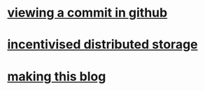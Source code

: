 # [viewing a commit in github](/posts/viewing-a-commit-in-github.html)
# [incentivised distributed storage](/posts/incentivised-distributed-storage.html)
# [making this blog](/posts/making-this-blog.html)
